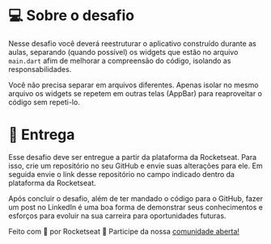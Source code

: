 # 💻 Sobre o desafio

Nesse desafio você deverá reestruturar o aplicativo construído durante as aulas, separando (quando possível) os widgets que estão no arquivo `main.dart` afim de melhorar a compreensão do código, isolando as responsabilidades.

Você não precisa separar em arquivos diferentes. Apenas isolar no mesmo arquivo os widgets se repetem em outras telas (AppBar) para reaproveitar o código sem repeti-lo.

# 📅 Entrega

Esse desafio deve ser entregue a partir da plataforma da Rocketseat. 
Para isso, crie um repositório no seu GitHub e envie suas alterações para ele. Em seguida envie o link desse repositório no campo indicado dentro da plataforma da Rocketseat. 

Após concluir o desafio, além de ter mandado o código para o GitHub, fazer um post no LinkedIn é uma boa forma de demonstrar seus conhecimentos e esforços para evoluir na sua carreira para oportunidades futuras.

Feito com 💜 por Rocketseat 👋 Participe da nossa [comunidade aberta!](https://discord.gg/pUU3CG4Z)